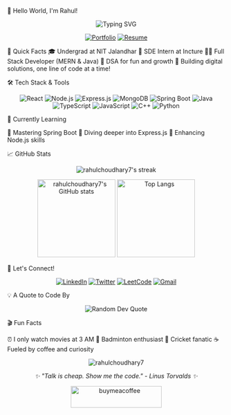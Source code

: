 👋 Hello World, I'm Rahul!
<p align="center">
  <img src="https://readme-typing-svg.herokuapp.com?font=Fira+Code&pause=1000&color=54A6FF&center=true&vCenter=true&width=435&lines=Software+Engineer;DSA+Enthusiast;Full+Stack+Developer;Always+Learning" alt="Typing SVG" />
</p>
<p align="center">
  <a href="https://rahul-codes.vercel.app"><img src="https://img.shields.io/badge/Portfolio-FF7139?style=for-the-badge&logo=Firefox-Browser&logoColor=white" alt="Portfolio"/></a>
  <a href="https://drive.google.com/file/d/1nyaigyfWUvSO2NtGZB8pK8IFtA6xCEUd/view?usp=drivesdk"><img src="https://img.shields.io/badge/Resume-4285F4?style=for-the-badge&logo=google-drive&logoColor=white" alt="Resume"/></a>
</p>
🚀 Quick Facts
🎓 Undergrad at NIT Jalandhar
💼 SDE Intern at Incture
👨‍💻 Full Stack Developer (MERN & Java)
🧩 DSA for fun and growth
🌟 Building digital solutions, one line of code at a time!

🛠️ Tech Stack & Tools
<p align="center">
  <img src="https://img.shields.io/badge/React-20232A?style=for-the-badge&logo=react&logoColor=61DAFB" alt="React"/>
  <img src="https://img.shields.io/badge/Node.js-339933?style=for-the-badge&logo=nodedotjs&logoColor=white" alt="Node.js"/>
  <img src="https://img.shields.io/badge/Express.js-000000?style=for-the-badge&logo=express&logoColor=white" alt="Express.js"/>
  <img src="https://img.shields.io/badge/MongoDB-4EA94B?style=for-the-badge&logo=mongodb&logoColor=white" alt="MongoDB"/>
  <img src="https://img.shields.io/badge/Spring_Boot-F2F4F9?style=for-the-badge&logo=spring-boot" alt="Spring Boot"/>
  <img src="https://img.shields.io/badge/Java-ED8B00?style=for-the-badge&logo=java&logoColor=white" alt="Java"/>
  <img src="https://img.shields.io/badge/TypeScript-007ACC?style=for-the-badge&logo=typescript&logoColor=white" alt="TypeScript"/>
  <img src="https://img.shields.io/badge/JavaScript-323330?style=for-the-badge&logo=javascript&logoColor=F7DF1E" alt="JavaScript"/>
  <img src="https://img.shields.io/badge/C%2B%2B-00599C?style=for-the-badge&logo=c%2B%2B&logoColor=white" alt="C++"/>
  <img src="https://img.shields.io/badge/Python-FFD43B?style=for-the-badge&logo=python&logoColor=blue" alt="Python"/>
</p>
🌱 Currently Learning

🍃 Mastering Spring Boot
🚂 Diving deeper into Express.js
🔧 Enhancing Node.js skills

📈 GitHub Stats
<p align="center">
  <img src="https://github-readme-streak-stats.herokuapp.com/?user=rahulchoudhary7&theme=tokyonight" alt="rahulchoudhary7's streak"/>
</p>
<p align="center">
  <img height="180em" src="https://github-readme-stats.vercel.app/api?username=rahulchoudhary7&show_icons=true&theme=tokyonight" alt="rahulchoudhary7's GitHub stats"/>
  <img height="180em" src="https://github-readme-stats.vercel.app/api/top-langs/?username=rahulchoudhary7&layout=compact&theme=tokyonight" alt="Top Langs"/>
</p>
🤝 Let's Connect!
<p align="center">
  <a href="https://linkedin.com/in/raaxhul"><img src="https://img.shields.io/badge/LinkedIn-0077B5?style=for-the-badge&logo=linkedin&logoColor=white" alt="LinkedIn"/></a>
  <a href="https://twitter.com/r_ahulchoudhary"><img src="https://img.shields.io/badge/Twitter-1DA1F2?style=for-the-badge&logo=twitter&logoColor=white" alt="Twitter"/></a>
  <a href="https://www.leetcode.com/rahulchoudhary077"><img src="https://img.shields.io/badge/-LeetCode-FFA116?style=for-the-badge&logo=LeetCode&logoColor=black" alt="LeetCode"/></a>
  <a href="mailto:youremail@example.com"><img src="https://img.shields.io/badge/Gmail-D14836?style=for-the-badge&logo=gmail&logoColor=white" alt="Gmail"/></a>
</p>
💡 A Quote to Code By
<p align="center">
  <img src="https://quotes-github-readme.vercel.app/api?type=horizontal&theme=tokyonight" alt="Random Dev Quote"/>
</p>
🎬 Fun Facts

⏰ I only watch movies at 3 AM
🏸 Badminton enthusiast
🏏 Cricket fanatic
☕ Fueled by coffee and curiosity


<p align="center">
  <img src="https://komarev.com/ghpvc/?username=rahulchoudhary7&label=Profile%20views&color=0e75b6&style=flat" alt="rahulchoudhary7"/>
</p>
<p align="center">
  <i>✨ "Talk is cheap. Show me the code." - Linus Torvalds ✨</i>
</p>
<p align="center">
  <a href="https://www.buymeacoffee.com/raaxhul"><img src="https://cdn.buymeacoffee.com/buttons/v2/default-yellow.png" height="50" width="210" alt="buymeacoffee"/></a>
</p>
